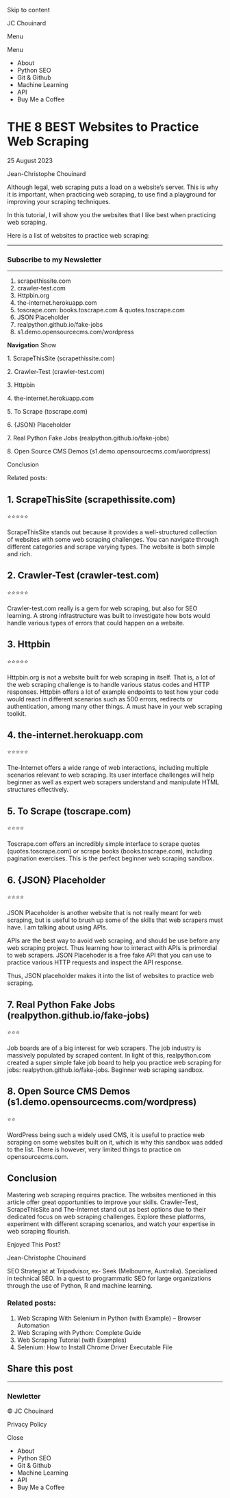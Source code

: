 Skip to content

JC Chouinard

Menu

Menu

  * About
  * Python SEO
  * Git & Github
  * Machine Learning
  * API
  * Buy Me a Coffee

# THE 8 BEST Websites to Practice Web Scraping

25 August 2023

Jean-Christophe Chouinard

Although legal, web scraping puts a load on a website’s server. This is why it
is important, when practicing web scraping, to use find a playground for
improving your scraping techniques.

In this tutorial, I will show you the websites that I like best when
practicing web scraping.

Here is a list of websites to practice web scraping:

* * *

### Subscribe to my Newsletter

* * *

  1. scrapethissite.com
  2. crawler-test.com
  3. Httpbin.org
  4. the-internet.herokuapp.com
  5. toscrape.com: books.toscrape.com & quotes.toscrape.com
  6. JSON Placeholder
  7. realpython.github.io/fake-jobs
  8. s1.demo.opensourcecms.com/wordpress

**Navigation** Show

1\. ScrapeThisSite (scrapethissite.com)

2\. Crawler-Test (crawler-test.com)

3\. Httpbin

4\. the-internet.herokuapp.com

5\. To Scrape (toscrape.com)

6\. {JSON} Placeholder

7\. Real Python Fake Jobs (realpython.github.io/fake-jobs)

8\. Open Source CMS Demos (s1.demo.opensourcecms.com/wordpress)

Conclusion

Related posts:

## 1\. ScrapeThisSite (scrapethissite.com)

⭐⭐⭐⭐⭐

ScrapeThisSite stands out because it provides a well-structured collection of
websites with some web scraping challenges. You can navigate through different
categories and scrape varying types. The website is both simple and rich.

## 2\. **Crawler-Test (crawler-test.com)**

⭐⭐⭐⭐⭐

Crawler-test.com really is a gem for web scraping, but also for SEO learning.
A strong infrastructure was built to investigate how bots would handle various
types of errors that could happen on a website.

## 3\. Httpbin

⭐⭐⭐⭐⭐

Httpbin.org is not a website built for web scraping in itself. That is, a lot
of the web scraping challenge is to handle various status codes and HTTP
responses. Httpbin offers a lot of example endpoints to test how your code
would react in different scenarios such as 500 errors, redirects or
authentication, among many other things. A must have in your web scraping
toolkit.

## 4\. the-internet.herokuapp.com

⭐⭐⭐⭐⭐

The-Internet offers a wide range of web interactions, including multiple
scenarios relevant to web scraping. Its user interface challenges will help
beginner as well as expert web scrapers understand and manipulate HTML
structures effectively.

## 5\. To Scrape (toscrape.com)

⭐⭐⭐⭐

Toscrape.com offers an incredibly simple interface to scrape quotes
(quotes.toscrape.com) or scrape books (books.toscrape.com), including
pagination exercises. This is the perfect beginner web scraping sandbox.

## 6\. {JSON} Placeholder

⭐⭐⭐⭐

JSON Placeholder is another website that is not really meant for web scraping,
but is useful to brush up some of the skills that web scrapers must have. I am
talking about using APIs.

APIs are the best way to avoid web scraping, and should be use before any web
scraping project. Thus learning how to interact with APIs is primordial to web
scrapers. JSON Placehoder is a free fake API that you can use to practice
various HTTP requests and inspect the API response.

Thus, JSON placeholder makes it into the list of websites to practice web
scraping.

## 7\. **Real Python Fake Jobs (realpython.github.io/fake-jobs)**

⭐⭐⭐

Job boards are of a big interest for web scrapers. The job industry is
massively populated by scraped content. In light of this, realpython.com
created a super simple fake job board to help you practice web scraping for
jobs: realpython.github.io/fake-jobs. Beginner web scraping sandbox.

## 8\. Open Source CMS Demos (s1.demo.opensourcecms.com/wordpress)

⭐⭐

WordPress being such a widely used CMS, it is useful to practice web scraping
on some websites built on it, which is why this sandbox was added to the list.
There is however, very limited things to practice on opensourcecms.com.

## Conclusion

Mastering web scraping requires practice. The websites mentioned in this
article offer great opportunities to improve your skills. Crawler-Test,
ScrapeThisSite and The-Internet stand out as best options due to their
dedicated focus on web scraping challenges. Explore these platforms,
experiment with different scraping scenarios, and watch your expertise in web
scraping flourish.

Enjoyed This Post?

Jean-Christophe Chouinard

SEO Strategist at Tripadvisor, ex- Seek (Melbourne, Australia). Specialized in
technical SEO. In a quest to programmatic SEO for large organizations through
the use of Python, R and machine learning.

### Related posts:

  1. Web Scraping With Selenium in Python (with Example) – Browser Automation
  2. Web Scraping with Python: Complete Guide
  3. Web Scraping Tutorial (with Examples)
  4. Selenium: How to Install Chrome Driver Executable File

## Share this post

* * *

### Newletter

© JC Chouinard

Privacy Policy

Close

  * About
  * Python SEO
  * Git & Github
  * Machine Learning
  * API
  * Buy Me a Coffee


